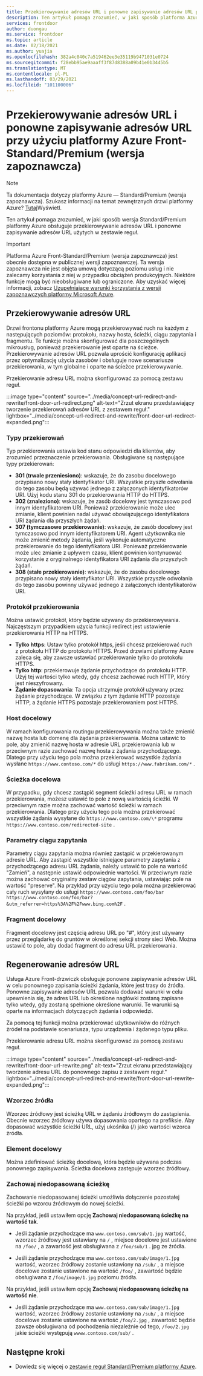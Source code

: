 ```yaml
---
title: Przekierowywanie adresów URL i ponowne zapisywanie adresów URL przy użyciu platformy Azure Front-Standard/Premium (wersja zapoznawcza)
description: Ten artykuł pomaga zrozumieć, w jaki sposób platforma Azure front-drzwi obsługuje przekierowywanie adresów URL i ponowne zapisywanie adresów URL przy użyciu zestawu reguł dla drzwi platformy Azure.
services: frontdoor
author: duongau
ms.service: frontdoor
ms.topic: article
ms.date: 02/18/2021
ms.author: yuajia
ms.openlocfilehash: 382a4c040c7a519462ee3e35119b9471031e0724
ms.sourcegitcommit: f28ebb95ae9aaaff3f87d8388a09b41e0b3445b5
ms.translationtype: MT
ms.contentlocale: pl-PL
ms.lasthandoff: 03/29/2021
ms.locfileid: "101100006"
---
```

# <a name="url-redirect-and-url-rewrite-with-azure-front-door-standardpremium-preview"></a>Przekierowywanie adresów URL i ponowne zapisywanie adresów URL przy użyciu platformy Azure Front-Standard/Premium (wersja zapoznawcza)

> [!Note]
> Ta dokumentacja dotyczy platformy Azure — Standard/Premium (wersja zapoznawcza). Szukasz informacji na temat zewnętrznych drzwi platformy Azure? [Tutaj](../front-door-overview.md)Wyświetl.

Ten artykuł pomaga zrozumieć, w jaki sposób wersja Standard/Premium platformy Azure obsługuje przekierowywanie adresów URL i ponowne zapisywanie adresów URL użytych w zestawie reguł.

> [!IMPORTANT]
> Platforma Azure Front-Standard/Premium (wersja zapoznawcza) jest obecnie dostępna w publicznej wersji zapoznawczej.
> Ta wersja zapoznawcza nie jest objęta umową dotyczącą poziomu usług i nie zalecamy korzystania z niej w przypadku obciążeń produkcyjnych. Niektóre funkcje mogą być nieobsługiwane lub ograniczone.
> Aby uzyskać więcej informacji, zobacz [Uzupełniające warunki korzystania z wersji zapoznawczych platformy Microsoft Azure](https://azure.microsoft.com/support/legal/preview-supplemental-terms/).

## <a name="url-redirect"></a>Przekierowywanie adresów URL

Drzwi frontonu platformy Azure mogą przekierowywać ruch na każdym z następujących poziomów: protokołu, nazwy hosta, ścieżki, ciągu zapytania i fragmentu. Te funkcje można skonfigurować dla poszczególnych mikrousług, ponieważ przekierowanie jest oparte na ścieżce. Przekierowywanie adresów URL pozwala uprościć konfigurację aplikacji przez optymalizację użycia zasobów i obsługuje nowe scenariusze przekierowania, w tym globalne i oparte na ścieżce przekierowywanie.

Przekierowanie adresu URL można skonfigurować za pomocą zestawu reguł.

:::image type="content" source="../media/concept-url-redirect-and-rewrite/front-door-url-redirect.png" alt-text="Zrzut ekranu przedstawiający tworzenie przekierowań adresów URL z zestawem reguł." lightbox="../media/concept-url-redirect-and-rewrite/front-door-url-redirect-expanded.png":::

### <a name="redirection-types"></a>Typy przekierowań
Typ przekierowania ustawia kod stanu odpowiedzi dla klientów, aby zrozumieć przeznaczenie przekierowania. Obsługiwane są następujące typy przekierowań:

* **301 (trwale przeniesiono)**: wskazuje, że do zasobu docelowego przypisano nowy stały identyfikator URI. Wszystkie przyszłe odwołania do tego zasobu będą używać jednego z załączonych identyfikatorów URI. Użyj kodu stanu 301 do przekierowania HTTP do HTTPS.
* **302 (znaleziono)**: wskazuje, że zasób docelowy jest tymczasowo pod innym identyfikatorem URI. Ponieważ przekierowanie może ulec zmianie, klient powinien nadal używać obowiązującego identyfikatora URI żądania dla przyszłych żądań.
* **307 (tymczasowe przekierowanie)**: wskazuje, że zasób docelowy jest tymczasowo pod innym identyfikatorem URI. Agent użytkownika nie może zmienić metody żądania, jeśli wykonuje automatyczne przekierowanie do tego identyfikatora URI. Ponieważ przekierowanie może ulec zmianie z upływem czasu, klient powinien kontynuować korzystanie z oryginalnego identyfikatora URI żądania dla przyszłych żądań.
* **308 (stałe przekierowanie)**: wskazuje, że do zasobu docelowego przypisano nowy stały identyfikator URI. Wszystkie przyszłe odwołania do tego zasobu powinny używać jednego z załączonych identyfikatorów URI.

### <a name="redirection-protocol"></a>Protokół przekierowania
Można ustawić protokół, który będzie używany do przekierowywania. Najczęstszym przypadkiem użycia funkcji redirect jest ustawienie przekierowania HTTP na HTTPS.

* **Tylko https**: Ustaw tylko protokół https, jeśli chcesz przekierować ruch z protokołu HTTP do protokołu HTTPS. Przed drzwiami platformy Azure zaleca się, aby zawsze ustawiać przekierowanie tylko do protokołu HTTPS.
* **Tylko http**: przekierowuje żądanie przychodzące do protokołu HTTP. Użyj tej wartości tylko wtedy, gdy chcesz zachować ruch HTTP, który jest nieszyfrowany.
* **Żądanie dopasowania**: Ta opcja utrzymuje protokół używany przez żądanie przychodzące. W związku z tym żądanie HTTP pozostaje HTTP, a żądanie HTTPS pozostaje przekierowaniem post HTTPS.

### <a name="destination-host"></a>Host docelowy
W ramach konfigurowania routingu przekierowywania można także zmienić nazwę hosta lub domenę dla żądania przekierowania. Można ustawić to pole, aby zmienić nazwę hosta w adresie URL przekierowania lub w przeciwnym razie zachować nazwę hosta z żądania przychodzącego. Dlatego przy użyciu tego pola można przekierować wszystkie żądania wysłane `https://www.contoso.com/*` do usługi `https://www.fabrikam.com/*` .

### <a name="destination-path"></a>Ścieżka docelowa
W przypadku, gdy chcesz zastąpić segment ścieżki adresu URL w ramach przekierowania, możesz ustawić to pole z nową wartością ścieżki. W przeciwnym razie można zachować wartość ścieżki w ramach przekierowania. Dlatego przy użyciu tego pola można przekierować wszystkie żądania wysyłane do `https://www.contoso.com/\*` programu  `https://www.contoso.com/redirected-site` .

### <a name="query-string-parameters"></a>Parametry ciągu zapytania
Parametry ciągu zapytania można również zastąpić w przekierowanym adresie URL. Aby zastąpić wszystkie istniejące parametry zapytania z przychodzącego adresu URL żądania, należy ustawić to pole na wartość "Zamień", a następnie ustawić odpowiednie wartości. W przeciwnym razie można zachować oryginalny zestaw ciągów zapytania, ustawiając pole na wartość "preserve". Na przykład przy użyciu tego pola można przekierować cały ruch wysyłany do usługi `https://www.contoso.com/foo/bar` `https://www.contoso.com/foo/bar?&utm_referrer=https%3A%2F%2Fwww.bing.com%2F` . 

### <a name="destination-fragment"></a>Fragment docelowy
Fragment docelowy jest częścią adresu URL po "#", który jest używany przez przeglądarkę do gruntów w określonej sekcji strony sieci Web. Można ustawić to pole, aby dodać fragment do adresu URL przekierowania.

## <a name="url-rewrite"></a>Regenerowanie adresów URL

Usługa Azure Front-drzwiczk obsługuje ponowne zapisywanie adresów URL w celu ponownego zapisania ścieżki żądania, które jest trasy do źródła. Ponowne zapisywanie adresów URL pozwala dodawać warunki w celu upewnienia się, że adres URL lub określone nagłówki zostaną zapisane tylko wtedy, gdy zostaną spełnione określone warunki. Te warunki są oparte na informacjach dotyczących żądania i odpowiedzi.

Za pomocą tej funkcji można przekierować użytkowników do różnych źródeł na podstawie scenariusza, typu urządzenia i żądanego typu pliku.

Przekierowanie adresu URL można skonfigurować za pomocą zestawu reguł.

:::image type="content" source="../media/concept-url-redirect-and-rewrite/front-door-url-rewrite.png" alt-text="Zrzut ekranu przedstawiający tworzenie adresu URL do ponownego zapisu z zestawem reguł." lightbox="../media/concept-url-redirect-and-rewrite/front-door-url-rewrite-expanded.png":::

### <a name="source-pattern"></a>Wzorzec źródła

Wzorzec źródłowy jest ścieżką URL w żądaniu źródłowym do zastąpienia. Obecnie wzorzec źródłowy używa dopasowania opartego na prefiksie. Aby dopasować wszystkie ścieżki URL, użyj ukośnika (/) jako wartości wzorca źródła.

### <a name="destination"></a>Element docelowy

Można zdefiniować ścieżkę docelową, która będzie używana podczas ponownego zapisywania. Ścieżka docelowa zastępuje wzorzec źródłowy.

### <a name="preserve-unmatched-path"></a>Zachowaj niedopasowaną ścieżkę

Zachowanie niedopasowanej ścieżki umożliwia dołączenie pozostałej ścieżki po wzorcu źródłowym do nowej ścieżki.

Na przykład, jeśli ustawiłem opcję **Zachowaj niedopasowaną ścieżkę na wartość tak**.
* Jeśli żądanie przychodzące ma `www.contoso.com/sub/1.jpg` wartość, wzorzec źródłowy jest ustawiany na `/` , miejsce docelowe jest ustawione na `/foo/` , a zawartość jest obsługiwana z `/foo/sub/1` . jpg ze źródła.

* Jeśli żądanie przychodzące ma `www.contoso.com/sub/image/1.jpg` wartość, wzorzec źródłowy zostanie ustawiony na `/sub/` , a miejsce docelowe zostanie ustawione na wartość `/foo/` , zawartość będzie obsługiwana z `/foo/image/1.jpg` poziomu źródła.

Na przykład, jeśli ustawiłem opcję **Zachowaj niedopasowaną ścieżkę na wartość nie**.
* Jeśli żądanie przychodzące ma `www.contoso.com/sub/image/1.jpg` wartość, wzorzec źródłowy zostanie ustawiony na `/sub/` , a miejsce docelowe zostanie ustawione na wartość `/foo/2.jpg` , zawartość będzie zawsze obsługiwana od pochodzenia niezależnie od tego, `/foo/2.jpg` jakie ścieżki występują `wwww.contoso.com/sub/` .

## <a name="next-steps"></a>Następne kroki

* Dowiedz się więcej o [zestawie reguł Standard/Premium platformy Azure](concept-rule-set.md).

